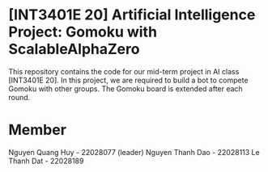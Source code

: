 # [INT3401E 20] Artificial Intelligence Project: Gomoku with ScalableAlphaZero

This repository contains the code for our mid-term project in AI class [INT3401E 20]. In this project, we are required to build a bot to compete Gomoku with other groups. The Gomoku board is extended after each round. 

# Member

Nguyen Quang Huy - 22028077 (leader)
Nguyen Thanh Dao - 22028113
Le Thanh Dat - 22028189
